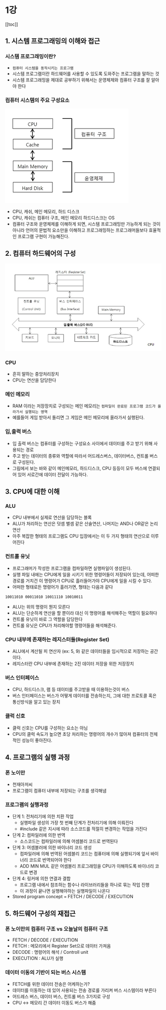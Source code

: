 # 1강
[[toc]]

## 1. 시스템 프로그래밍의 이해와 접근

### 시스템 프로그래밍이란?
- `컴퓨터 시스템을 동작시키는 프로그램`
- 시스템 프로그램이란 하드웨어를 사용할 수 있도록 도와주는 프로그램을 말하는 것
- 시스템 프로그래밍을 제대로 공부하기 위해서는 운영체제와 컴퓨터 구조를 잘 알아야 한다

### 컴퓨터 시스템의 주요 구성요소

![wsp](../../images/book/wsp1-1.png)

- CPU, 캐쉬, 메인 메모리, 하드 디스크
- CPU, 캐쉬는 컴퓨터 구조, 메인 메모리 하드디스크는 OS
- 컴퓨터 구조와 운영체제를 이해하게 되면, 시스템 프로그래밍만 가능하게 되는 것이 아니라 언어의 문법적 요소만을 이해하고 프로그래밍하는 프로그래머들보다 효율적인 프로그램 구현이 가능해진다.

## 2. 컴퓨터 하드웨어의 구성

![wsp](../../images/book/wsp1-2.png)

### CPU
- 흔히 말하는 중앙처리장치
- CPU는 연산을 담당한다

### 메인 메모리
- RAM 이라는 저장장치로 구성되는 메인 메모리는 `컴파일이 완료된 프로그램 코드가 올라가서 실행되는 영역`
- 예를들어 게임 받아서 돌리면 그 게임은 메인 메모리에 올라가서 실행된다.

### 입,출력 버스
- 입 출력 버스는 컴퓨터를 구성하는 구성요소 사이에서 데이터를 주고 받기 위해 사용되는 경로
- 주고 받는 데이터의 종류와 역할에 따라서 어드레스버스, 데이터버스, 컨트롤 버스로 구성된다.
- 그림에서 보는 바와 같이 메인메모리, 하드디스크, CPU 등등이 모두 버스에 연결되어 있어 서로간에 데이터 전달이 가능하다.

## 3. CPU에 대한 이해
### ALU
- CPU 내부에서 실제로 연산을 담당하는 블록
- ALU가 처리하는 연산은 덧셈 밸셈 같은 산술연산, 나머지는 AND나 OR같은 논리 연산
- 아주 복잡한 형태의 프로그램도 CPU 입장에서는 이 두 가지 형태의 연산으로 이루어진다

### 컨트롤 유닛
- 프로그래머가 작성한 프로그램을 컴파일하면 실행파일이 생성된다.
- 실행 파일 내에는 CPU에게 일을 시키기 위한 명령어들이 저장되어 있는데, 어떠한 경로를 거치건 이 명령어가 CPU로 흘러들어가야 CPU에게 일을 시킬 수 있다.
- 어떠한 형태로든 명령어가 흘러가면, 형태는 다음과 같다
```
10011010 00011010 10011110 10010011
```

- ALU는 위의 명령이 뭔지 모른다
- ALU는 단순하게 연산을 할 뿐이라 대신 이 명령어를 해석해주는 역할이 필요하다
- 컨트롤 유닛이 바로 그 역할을 담당한다
- 컨트롤 유닛은 CPU가 처리해야할 명령어들을 해석해준다.

### CPU 내부에 존재하는 레지스터들(Register Set)
- ALU에서 계산될 피 연산자 (ex: 5, 9) 같은 데이터들을 임시적으로 저장하는 공간이다.
- 레지스터란 CPU 내부에 존재하는 2진 데이터 저장을 위한 저장장치

### 버스 인터페이스
- CPU, 하드디스크, 램 등 데이터를 주고받을 때 이용하는것이 버스
- 버스 인터페이스는 버스가 어떻게 데이터를 전송하는지, 그에 대한 프로토콜 혹은 통신방식을 알고 있는 장치

### 클럭 신호
- 클럭 신호는 CPU를 구성하는 요소는 아님
- CPU의 클럭 속도가 높으면 초당 처리하는 명령어의 개수가 많아져 컴퓨터의 전체적인 성능이 좋아진다.

## 4. 프로그램의 실행 과정
### 폰 노이만
- 천재아저씨
- 프로그램이 컴퓨터 내부에 저장되는 구조를 생각해냄

### 프로그램의 실행과정
- 단계 1: 전처리기에 의한 치환 작업
    - 실행파일 생성의 가장 첫 번째 단계가 전처리기에 의해 이뤄진다
    - #include 같은 지시에 따라 소스코드를 적절히 변경하는 작업을 가진다
- 단계 2: 컴파일러에 의한 번역
    - 소스코드는 컴파일러에 의해 어셈블리 코드로 번역된다
- 단계 3: 어셈블러에 의한 바이너리 코드 생성
    - 컴파일러에 의해 번역된 어셈블리 코드는 컴퓨터에 의해 실행되기에 앞서 바이너리 코드로 번역되어야 한다
    - ADD MIN MUL 같은 어셈블리 프로그래밍을 CPU가 이해하도록 바이너리 코드로 변경
- 단계 4: 링커에 의한 연결과 결합
    - 프로그램 내에서 참조하는 함수나 라이브러리들을 하나로 묶는 작업 진행
    - 이 과정이 끝나면 실행해야하는 실행파일이 나온다
- Stored program concept = FETCH / DECODE / EXECUTION

## 5. 하드웨어 구성의 재접근
### 폰 노이만의 컴퓨터 구조 vs 오늘날의 컴퓨터 구조
- FETCH / DECODE / EXECUTION
- FETCH : 메모리에서 Register Set으로 데이터 가져옴
- DECODE : 명령어의 해석 / Controll unit
- EXECUTION : ALU가 실행

### 데이터 이동의 기반이 되는 버스 시스템
- FETCH를 위한 데이터 전송은 어케하는가?
- 데이터를 이동하는 데 있어 사용되는 전송 경로를 가리켜 버스 시스템이라 부른다
- 어드레스 버스, 데이터 버스, 컨트롤 버스 3가지로 구성
- CPU <-> 메모리 간 데이터 이동도 버스가 해줌